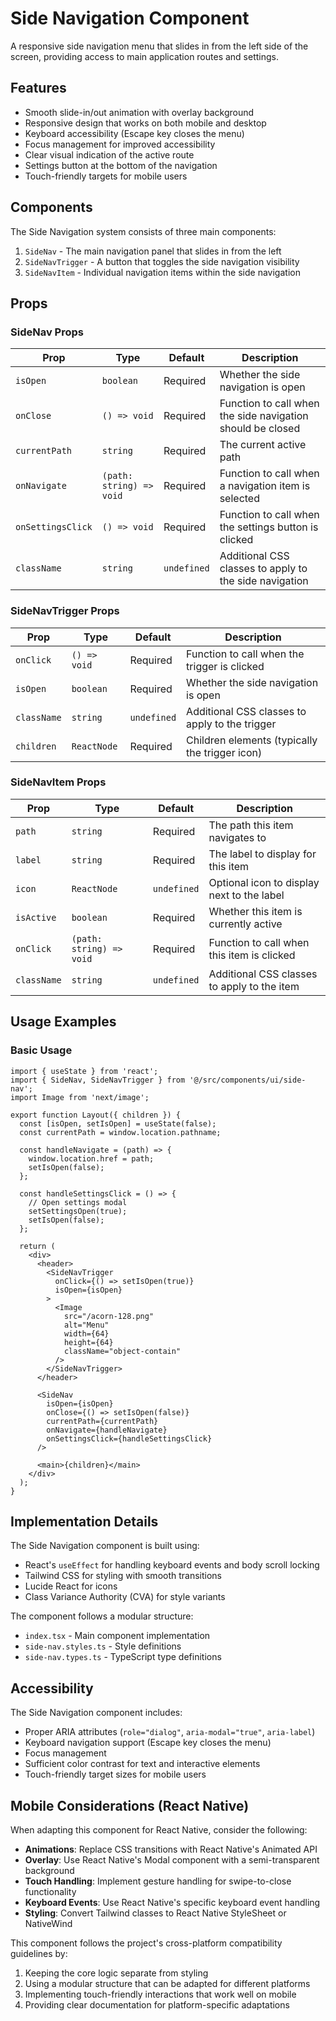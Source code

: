 # Side Navigation Component

A responsive side navigation menu that slides in from the left side of the screen, providing access to main application routes and settings.

## Features

- Smooth slide-in/out animation with overlay background
- Responsive design that works on both mobile and desktop
- Keyboard accessibility (Escape key closes the menu)
- Focus management for improved accessibility
- Clear visual indication of the active route
- Settings button at the bottom of the navigation
- Touch-friendly targets for mobile users

## Components

The Side Navigation system consists of three main components:

1. `SideNav` - The main navigation panel that slides in from the left
2. `SideNavTrigger` - A button that toggles the side navigation visibility
3. `SideNavItem` - Individual navigation items within the side navigation

## Props

### SideNav Props

| Prop | Type | Default | Description |
|------|------|---------|-------------|
| `isOpen` | `boolean` | Required | Whether the side navigation is open |
| `onClose` | `() => void` | Required | Function to call when the side navigation should be closed |
| `currentPath` | `string` | Required | The current active path |
| `onNavigate` | `(path: string) => void` | Required | Function to call when a navigation item is selected |
| `onSettingsClick` | `() => void` | Required | Function to call when the settings button is clicked |
| `className` | `string` | `undefined` | Additional CSS classes to apply to the side navigation |

### SideNavTrigger Props

| Prop | Type | Default | Description |
|------|------|---------|-------------|
| `onClick` | `() => void` | Required | Function to call when the trigger is clicked |
| `isOpen` | `boolean` | Required | Whether the side navigation is open |
| `className` | `string` | `undefined` | Additional CSS classes to apply to the trigger |
| `children` | `ReactNode` | Required | Children elements (typically the trigger icon) |

### SideNavItem Props

| Prop | Type | Default | Description |
|------|------|---------|-------------|
| `path` | `string` | Required | The path this item navigates to |
| `label` | `string` | Required | The label to display for this item |
| `icon` | `ReactNode` | `undefined` | Optional icon to display next to the label |
| `isActive` | `boolean` | Required | Whether this item is currently active |
| `onClick` | `(path: string) => void` | Required | Function to call when this item is clicked |
| `className` | `string` | `undefined` | Additional CSS classes to apply to the item |

## Usage Examples

### Basic Usage

```tsx
import { useState } from 'react';
import { SideNav, SideNavTrigger } from '@/src/components/ui/side-nav';
import Image from 'next/image';

export function Layout({ children }) {
  const [isOpen, setIsOpen] = useState(false);
  const currentPath = window.location.pathname;
  
  const handleNavigate = (path) => {
    window.location.href = path;
    setIsOpen(false);
  };
  
  const handleSettingsClick = () => {
    // Open settings modal
    setSettingsOpen(true);
    setIsOpen(false);
  };
  
  return (
    <div>
      <header>
        <SideNavTrigger 
          onClick={() => setIsOpen(true)} 
          isOpen={isOpen}
        >
          <Image
            src="/acorn-128.png"
            alt="Menu"
            width={64}
            height={64}
            className="object-contain"
          />
        </SideNavTrigger>
      </header>
      
      <SideNav
        isOpen={isOpen}
        onClose={() => setIsOpen(false)}
        currentPath={currentPath}
        onNavigate={handleNavigate}
        onSettingsClick={handleSettingsClick}
      />
      
      <main>{children}</main>
    </div>
  );
}
```

## Implementation Details

The Side Navigation component is built using:

- React's `useEffect` for handling keyboard events and body scroll locking
- Tailwind CSS for styling with smooth transitions
- Lucide React for icons
- Class Variance Authority (CVA) for style variants

The component follows a modular structure:
- `index.tsx` - Main component implementation
- `side-nav.styles.ts` - Style definitions
- `side-nav.types.ts` - TypeScript type definitions

## Accessibility

The Side Navigation component includes:
- Proper ARIA attributes (`role="dialog"`, `aria-modal="true"`, `aria-label`)
- Keyboard navigation support (Escape key closes the menu)
- Focus management
- Sufficient color contrast for text and interactive elements
- Touch-friendly target sizes for mobile users

## Mobile Considerations (React Native)

When adapting this component for React Native, consider the following:

- **Animations**: Replace CSS transitions with React Native's Animated API
- **Overlay**: Use React Native's Modal component with a semi-transparent background
- **Touch Handling**: Implement gesture handling for swipe-to-close functionality
- **Keyboard Events**: Use React Native's specific keyboard event handling
- **Styling**: Convert Tailwind classes to React Native StyleSheet or NativeWind

This component follows the project's cross-platform compatibility guidelines by:
1. Keeping the core logic separate from styling
2. Using a modular structure that can be adapted for different platforms
3. Implementing touch-friendly interactions that work well on mobile
4. Providing clear documentation for platform-specific adaptations